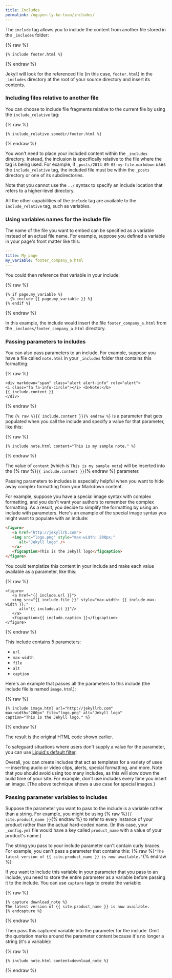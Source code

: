 ```yaml
---
title: Includes
permalink: /nguyen-ly-ke-toan/includes/
---
```


The `include` tag allows you to include the content from another file stored in the `_includes` folder:

{% raw %}
```liquid
{% include footer.html %}
```
{% endraw %}

Jekyll will look for the referenced file (in this case, `footer.html`) in the `_includes` directory at the root of your source directory and insert its contents.

### Including files relative to another file

You can choose to include file fragments relative to the current file by using the `include_relative` tag:

{% raw %}
```liquid
{% include_relative somedir/footer.html %}
```
{% endraw %}

You won't need to place your included content within the `_includes` directory. Instead,
the inclusion is specifically relative to the file where the tag is being used. For example,
if `_posts/2014-09-03-my-file.markdown` uses the `include_relative` tag, the included file
must be within the `_posts` directory or one of its subdirectories.

Note that you cannot use the `../` syntax to specify an include location that refers to a higher-level directory.

All the other capabilities of the `include` tag are available to the `include_relative` tag,
such as variables.

### Using variables names for the include file

The name of the file you want to embed can be specified as a variable instead of an actual file name. For example, suppose you defined a variable in your page's front matter like this:

```yaml
---
title: My page
my_variable: footer_company_a.html
---
```

You could then reference that variable in your include:

{% raw %}
```liquid
{% if page.my_variable %}
  {% include {{ page.my_variable }} %}
{% endif %}
```
{% endraw %}

In this example, the include would insert the file `footer_company_a.html` from the `_includes/footer_company_a.html` directory.

### Passing parameters to includes

You can also pass parameters to an include. For example, suppose you have a file called `note.html` in your `_includes` folder that contains this formatting:

{% raw %}
```liquid
<div markdown="span" class="alert alert-info" role="alert">
<i class="fa fa-info-circle"></i> <b>Note:</b>
{{ include.content }}
</div>
```
{% endraw %}

The `{% raw %}{{ include.content }}{% endraw %}` is a parameter that gets populated when you call the include and specify a value for that parameter, like this:

{% raw %}
```liquid
{% include note.html content="This is my sample note." %}
```
{% endraw %}

The value of `content` (which is `This is my sample note`) will be inserted into the {% raw %}`{{ include.content }}`{% endraw %} parameter.

Passing parameters to includes is especially helpful when you want to hide away complex formatting from your Markdown content.

For example, suppose you have a special image syntax with complex formatting, and you don't want your authors to remember the complex formatting. As a result, you decide to simplify the formatting by using an include with parameters. Here's an example of the special image syntax you might want to populate with an include:

```html
<figure>
   <a href="http://jekyllrb.com">
   <img src="logo.png" style="max-width: 200px;"
      alt="Jekyll logo" />
   </a>
   <figcaption>This is the Jekyll logo</figcaption>
</figure>
```

You could templatize this content in your include and make each value available as a parameter, like this:

{% raw %}
```liquid
<figure>
   <a href="{{ include.url }}">
   <img src="{{ include.file }}" style="max-width: {{ include.max-width }};"
      alt="{{ include.alt }}"/>
   </a>
   <figcaption>{{ include.caption }}</figcaption>
</figure>
```
{% endraw %}

This include contains 5 parameters:

* `url`
* `max-width`
* `file`
* `alt`
* `caption`

Here's an example that passes all the parameters to this include (the include file is named `image.html`):

{% raw %}
```liquid
{% include image.html url="http://jekyllrb.com"
max-width="200px" file="logo.png" alt="Jekyll logo"
caption="This is the Jekyll logo." %}
```
{% endraw %}

The result is the original HTML code shown earlier.

To safeguard situations where users don't supply a value for the parameter, you can use [Liquid's default filter](https://shopify.github.io/liquid/filters/default/).

Overall, you can create includes that act as templates for a variety of uses &mdash; inserting audio or video clips, alerts, special formatting, and more. Note that you should avoid using too many includes, as this will slow down the build time of your site. For example, don't use includes every time you insert an image. (The above technique shows a use case for special images.)

### Passing parameter variables to includes

Suppose the parameter you want to pass to the include is a variable rather than a string. For example, you might be using {% raw %}`{{ site.product_name }}`{% endraw %} to refer to every instance of your product rather than the actual hard-coded name. (In this case, your `_config.yml` file would have a key called `product_name` with a value of your product's name.)

The string you pass to your include parameter can't contain curly braces. For example, you can't pass a parameter that contains this: {% raw %}`"The latest version of {{ site.product_name }} is now available."`{% endraw %}

If you want to include this variable in your parameter that you pass to an include, you need to store the entire parameter as a variable before passing it to the include. You can use `capture` tags to create the variable:

{% raw %}
```liquid
{% capture download_note %}
The latest version of {{ site.product_name }} is now available.
{% endcapture %}
```
{% endraw %}

Then pass this captured variable into the parameter for the include. Omit the quotation marks around the parameter content because it's no longer a string (it's a variable):

{% raw %}
```liquid
{% include note.html content=download_note %}
```
{% endraw %}
